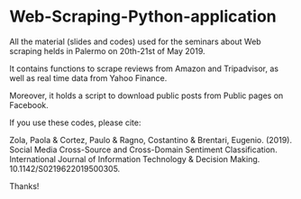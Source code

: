 # Web-Scraping-Python-application

All the material (slides and codes) used for the seminars about Web scraping helds in Palermo on 20th-21st of May 2019.

It contains functions to scrape reviews from Amazon and Tripadvisor, as well as real time data from Yahoo Finance.

Moreover, it holds a script to download public posts from Public pages on Facebook.

If you use these codes, please cite:

Zola, Paola & Cortez, Paulo & Ragno, Costantino & Brentari, Eugenio. (2019). Social Media Cross-Source and Cross-Domain Sentiment Classification. International Journal of Information Technology & Decision Making. 10.1142/S0219622019500305. 

Thanks!
